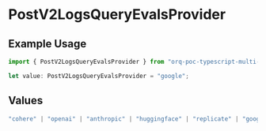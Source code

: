 # PostV2LogsQueryEvalsProvider

## Example Usage

```typescript
import { PostV2LogsQueryEvalsProvider } from "orq-poc-typescript-multi-env-version/models/operations";

let value: PostV2LogsQueryEvalsProvider = "google";
```

## Values

```typescript
"cohere" | "openai" | "anthropic" | "huggingface" | "replicate" | "google" | "google-ai" | "azure" | "aws" | "anyscale" | "perplexity" | "groq" | "fal" | "leonardoai" | "nvidia"
```